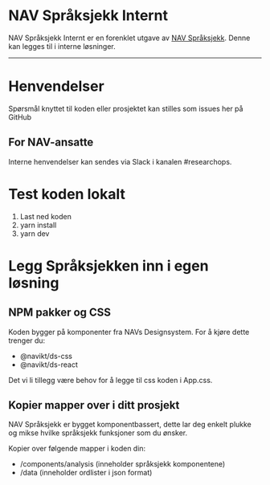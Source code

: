 NAV Språksjekk Internt
================


NAV Språksjekk Internt er en forenklet utgave av [NAV Språksjekk](https://github.com/navikt/spraksjekk). Denne kan legges til i interne løsninger.


---

# Henvendelser

Spørsmål knyttet til koden eller prosjektet kan stilles som issues her på GitHub

## For NAV-ansatte

Interne henvendelser kan sendes via Slack i kanalen #researchops.

# Test koden lokalt

1. Last ned koden
2. yarn install
3. yarn dev

# Legg Språksjekken inn i egen løsning

## NPM pakker og CSS
Koden bygger på komponenter fra NAVs Designsystem. For å kjøre dette trenger du:
- @navikt/ds-css
- @navikt/ds-react

Det vi li tillegg være behov for å legge til css koden i App.css.

## Kopier mapper over i ditt prosjekt
NAV Språksjekk er bygget komponentbassert, dette lar deg enkelt plukke og mikse hvilke språksjekk funksjoner som du ønsker.

Kopier over følgende mapper i koden din:
- /components/analysis (inneholder språksjekk komponentene)
- /data (inneholder ordlister i json format)